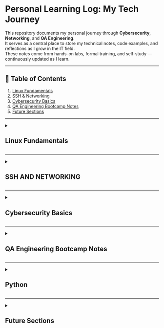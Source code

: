 # Personal Learning Log: My Tech Journey

This repository documents my personal journey through **Cybersecurity**, **Networking**, and **QA Engineering**.  
It serves as a central place to store my technical notes, code examples, and reflections as I grow in the IT field.  
These notes come from hands-on labs, formal training, and self-study — continuously updated as I learn.

---

## 🧭 Table of Contents

1. [Linux Fundamentals](#linux-fundamentals)  
2. [SSH & Networking](#ssh-and-networking)  
3. [Cybersecurity Basics](#cybersecurity-basics)  
4. [QA Engineering Bootcamp Notes](#qa-engineering-bootcamp-notes)  
5. [Future Sections](#future-sections)

---

<!-- Start: Linux & Command Line Section -->

<details>
  <summary><h2>Linux Fundamentals</h2></summary>
   
### Directory Navigation

| Command | Meaning | Example |
|----------|----------|----------|
| `.` or no special character | Current directory | `cd ./logs` |
| `..` | Parent directory | `cd ..` |
| `/` | Root directory | `cd /` |
| `~` | Home directory | `cd ~` |

### Linux Command Line Basics
Here’s a list of the most commonly used and essential Linux commands for beginners.  
These help you navigate, manage files, and perform basic operations in the terminal.

| Command | Description | Example |
|----------|--------------|----------|
| `pwd` | Prints the current working directory (where you are) | `pwd` |
| `ls` | Lists files and folders in the current directory | `ls -l` |
| `cd` | Changes the current directory | `cd Documents` |
| `mkdir` | Creates a new directory (folder) | `mkdir new_folder` |
| `rmdir` | Deletes an **empty** directory | `rmdir old_folder` |
| `rm` | Removes files | `rm file.txt` |
| `rm -r` | Removes a directory and its contents recursively | `rm -r folder_name` |
| `cp` | Copies files or directories | `cp file.txt /home/user/Desktop` |
| `mv` | Moves or renames files or directories | `mv file.txt newfile.txt` |
| `touch` | Creates a new empty file or updates its timestamp | `touch notes.txt` |
| `cat` | Displays the contents of a file | `cat file.txt` |
| `echo` | Displays text or writes text to a file | `echo "Hello" > greeting.txt` |
| `man` | Displays the manual for a command (help guide) | `man ls` |
| `clear` | Clears the terminal screen | `clear` |
| `history` | Shows a list of recently used commands | `history` |
| `whoami` | Prints your current username | `whoami` |
| `uname -a` | Displays system and kernel information | `uname -a` |
| `df -h` | Shows disk space usage | `df -h` |
| `du -sh` | Displays the size of the current directory | `du -sh` |
| `top` | Shows running processes and system resource usage | `top` |
| `sudo` | Executes a command as a superuser (admin privileges) | `sudo apt update` |
| `apt update` | Updates the list of available packages | `sudo apt update` |
| `apt upgrade` | Installs available package upgrades | `sudo apt upgrade` |
| `exit` | Closes the terminal or SSH session | `exit` |

💡 **Tip:** Use `--help` after any command (for example, `ls --help`) to quickly see its available options and usage examples.

### Linux File Permissions & Ownership

Linux is a multi-user system where every file and directory has permissions that define **who can read, write, or execute** it.  
Understanding and managing permissions is essential for security and proper system administration.

| Command | Description | Example |
|----------|--------------|----------|
| `ls -l` | Lists files in long format, showing permissions and ownership | `ls -l` |
| `chmod` | Changes file or directory permissions (read, write, execute) | `chmod 755 script.sh` |
| `chown` | Changes the ownership of a file or directory | `sudo chown user:group file.txt` |
| `chgrp` | Changes the group ownership of a file or directory | `sudo chgrp developers project/` |
| `umask` | Sets default permission settings for new files | `umask 022` |

### File Search & Inspection Commands

| Command   | Description                                      | Example                               |
| --------- | ------------------------------------------------ | ------------------------------------- |
| `find`    | Search for files and directories                 | `find /home -name notes.txt`          |
| `grep`    | Search for text inside files                     | `grep "error" logfile.txt`            |
| `cat`     | Display file contents                            | `cat notes.txt`                       |
| `less`    | View file contents one screen at a time          | `less notes.txt`                      |
| `head`    | Show the first 10 lines of a file                | `head notes.txt`                      |
| `tail`    | Show the last 10 lines of a file                 | `tail notes.txt`                      |
| `tail -f` | Continuously monitor new lines (useful for logs) | `tail -f /var/log/syslog`             |
| `wc`      | Count lines, words, and characters               | `wc notes.txt`                        |
| `du`      | Show disk usage of files/directories             | `du -h /home/user`                    |
| `df`      | Show available disk space                        | `df -h`                               |
| `stat`    | Display detailed file information                | `stat notes.txt`                      |
| `sort`    | Sort lines of text                               | `sort names.txt`                      |
| `uniq`    | Remove duplicate lines (often used with `sort`)  | `sort names.txt \| uniq`              |
| `cut`     | Extract columns or fields from text              | `cut -d':' -f1 /etc/passwd`           |
| `awk`     | Advanced text processing and reporting           | `awk '{print $1}' data.txt`           |
| `sed`     | Stream editor — modify text in files             | `sed 's/error/warning/g' logfile.txt` |

### Creating Directories

You can create a new directory using the `mkdir` command:

```bash
$ mkdir folder_name
# creates a new directory called folder_name
```

### Removing Empty Directories
Use `rmdir` to delete empty directories:
```bash
$ rmdir Personal
# removes an empty folder named Personal
```
### Removing Files and Directories
To remove files:
```bash
$ rm index.html
# deletes the file index.html
```
To remove a directory (and its contents) recursively:
```bash
$ rm -r Desktop/Personal
# deletes the directory 'Personal' inside 'Desktop' and all its contents
```
⚠️ Important:
When using the command line, double-check your path before deleting files — deletions are permanent (they don’t go to Trash).

### Creating Files
Use the `touch` command to create one or more new files:
```bash
$ touch answer.txt
# creates a new file named answer.txt
```
You can create multiple files at once:
```bash
$ touch style.css main.js
# creates two files: style.css and main.js
```

### Displaying Text in Terminal
The `echo` command prints text in the terminal
```bash
$ echo "Who is Morty?"
Who is Morty?
# prints "Who is Morty?" to the terminal
```
You can also write text to a file:
```bash
$ echo "Who is Morty?" > secrets.txt
# creates a file 'secrets.txt' and writes the line inside it
```
To overwrite or add text to an existing file:
```bash
$ echo "Who is Morty?" > ~/logs/2020/1/secrets.txt
# writes the line to the specified file, overwriting its contents
```

### Redirecting File Output
You can redirect text from one file to another using `cat` and redirection operators.

```<``` → input redirection

```>``` → output redirection

Example:
```bash
$ cat a.txt
AAA
# displays content of a.txt

$ cat b.txt
BBB
# displays content of b.txt

$ cat a.txt > b.txt
# copies content of a.txt into b.txt, overwriting its content
```
After this, both files contain:
```bash
AAA
```

### Appending File Content with `cat` and `>>` Operator
In this example, the content of a.txt is copied to the end of b.txt.
The >> operator is used to append data instead of overwriting it.
```bash
$ cat a.txt >> b.txt
# the content of a.txt was copied to b.txt

$ cat b.txt
BBB
AAA
# a.txt content was appended to b.txt without overwriting existing data
```

### Copying Files and Directories with `cp`
The `cp` (copy-paste) command copies a directory or file. After the command, you must specify:
1. The name and path of the source file.
2. The name and path of the destination file.

If the file is copied from or to the current directory, you can omit the path.

Examples:
``` bash
$ cp brothers.html sisters.html
# copied the file brothers.html and named the new copy sisters.html
# both files are in the current folder

$ cp ../docs/brothers.html sisters.html
# specified the path to the source file brothers.html
# the copy is saved in the current folder as sisters.html

$ cp ../docs/brothers.html ../Documents/
# copied brothers.html to the Documents directory
```
To copy an entire directory, use the `-r` flag.

### Moving and Renaming Files and Directories with `mv`
The `mv` (move) command moves a folder or file and works similarly to the `cp` command: you specify the file name and the destination path. Always specify the path to the new location.

Examples:
```bash
$ mv card.txt ~/
# card.txt moved from the current directory to the home directory

$ mv card.txt /home/logs/2020/
# card.txt moved using an absolute path
```
The `mv` command can also rename a file. To do this, provide the new file name as the second argument.
```bash
$ mv my_app.ssh your_app.ssh
# renamed my_app.ssh to your_app.ssh

$ mv /home/logs/2020/card.txt /home/logs/2020/cards.txt
# moved card.txt and renamed it to cards.txt
# absolute path specified
```
If you are already in the directory where you want to move or copy a file, you can omit the source path and just specify the filename.

### Filtering File Content with `grep`
When you have many log files in a directory and only one of them contains an error, you can use the `grep` command (Global Regular Expression Print) to search for specific text or patterns across files.

'grep' is a file search utility that finds and displays lines matching a given expression.
If no file is specified, it searches across all files in the current directory.

Syntax:
```bash
$ grep [Flag(s)] PATTERN [Address]
```
- `PATTERN` → the text you’re looking for (one or more words).
   - Single word: `Frodo`
   - Multiple words: `"Frodo Baggins"` (use quotes)
   
- `[Address]` → the file or directory path.

- `Flag(s)]` → optional arguments that modify the search behavior (e.g., ignore case, recursive search).

### Common Flags for `grep`
`-R` — Recursive Search:
The `-R` flag tells grep to search through all files and subdirectories.
```bash
$ grep -R DELETE ~/logs/2020/1
```
`-n` — Show Line Numbers:
The `-n` flag displays the line number where each match occurs.
```bash
$ grep -n DELETE apache_2020-01-01.txt
```
#### Example: Search for a String and Display Line Number
You are in your home directory. Go to `~/logs/2020/1`.

Find the line number that contains `"503 3312"` in the file `apache_2020-01-01.txt`.
```bash
$ grep -n "503 3312" apache_2020-01-01.txt
```
#### Output:
```bash
1583
```
✅ The string `"503 3312"` appears on line 1583.
</details>

<!-- End: Linux & Command Line Section -->

---

<!-- Start: Networking Section -->

<details>
  <summary><h2>SSH AND NETWORKING</h2></summary>

### What is SSH?
SSH (Secure Shell) is a network protocol used to securely access another computer remotely.
It encrypts all communication between client and server.

### Main uses:

Remote access to servers or devices.
Executing commands securely.
Transferring files (`scp`, `sftp`).
Tunneling other network traffic.
### Connect to a server:
```bash
ssh user@server_ip
```
### SSH Keys:
* Private key stays on the client.
* Public key goes on the server.

They provide secure passwordless authentication.
### Is SSH Always Secure?
SSH is very secure when properly configured, but risks include:

* Weak passwords → use SSH keys instead.
* Outdated SSH versions → keep OpenSSH updated.
* Not verifying host fingerprints → risk of MITM attacks.
* Exposed port 22 → use a non-standard port or firewall.
* Stolen private keys → protect with passphrases.
  
| Setup                      | Security Level |
| -------------------------- | -------------- |
| Password login             | Medium         |
| Key-based authentication   | Strong         |
| Outdated/misconfigured SSH | Weak           |


### SSH Ports

* Default SSH port: TCP 22

#### Risks:
* Brute-force attacks → disable password logins.
* Port scanning → change default port or restrict via firewall.
* Outdated versions → keep updated.

#### Best practices:
* Use key-based authentication.
* Change default port.
* Limit IP access.
* Use tools like Fail2Ban or UFW.

### Ports on the Client Side
#### When connecting via SSH:
* The client does not open permanent ports.
* It uses a temporary ephemeral port for outbound connection (e.g., Client:54321 → Server:22).
* The port closes automatically when the session ends.

#### Exceptions:
Ports open locally only when port forwarding is used.

| Mode | Description        | Open Port                         |
| ---- | ------------------ | --------------------------------- |
| `-L` | Local forwarding   | Opens local port (localhost only) |
| `-R` | Remote forwarding  | Opens port on remote server       |
| `-D` | Dynamic forwarding | Opens local SOCKS proxy port      |

### Disconnecting from SSH
To disconnect cleanly:
``` bash
exit
```
If the session freezes:
```bash
~.
```
If the terminal is closed, the SSH session ends immediately.

**Best practice**: always use `exit`.
</details>

<!-- End: Networking Section -->
---

<!-- Start: Cybersecurity Section -->

<details>
  <summary><h2>Cybersecurity Basics</h2></summary>
   
### Overview
Core cybersecurity principles learned through TryHackMe and self-study:

* Understanding security principles, governance, and regulation.
* The Cyber Kill Chain model for analyzing attack stages.
* Fundamental defensive practices (updates, authentication, network segmentation).
</details>

<!-- End: Cybersecurity Section -->

---

<!-- Start: Bootcamp Section -->

<details>
  <summary><h2>QA Engineering Bootcamp Notes</h2></summary>

**Training program**: TripleTen QA Engineer Bootcamp (LATAM)

Focus areas:

* Manual testing & test case design
* Bug reporting and documentation
* Python-based test automation
* API and UI testing fundamentals
* Practical projects (e.g., Urban Routes, Urban Lunch, Urban Grocers)
</details>

<!-- End: Bootcamp Section -->

---

<!-- Start: Python Section -->

<details>
  <summary><h2>Python</h2></summary>

### 🐍 Python Cheat Sheet (Courtesy of Jack Rhysider)

This Python cheat sheet was created by **Jack Rhysider**, the host of [**Darknet Diaries**](https://darknetdiaries.com/), and is shared here for **educational and personal learning purposes**.

> 📝 **Credit:** Original creator — [Jack Rhysider](https://darknetdiaries.com/)  
> 📄 **Source:** *Python Cheat Sheet (Darknet Diaries)*  
> ⚖️ **Note:** All rights belong to the original author. This resource is included here solely for study and reference.

[📘 View the Python Cheat Sheet (by Jack Rhysider)](./assets/Python-CheatSheet.pdf)
</details>

<!-- End: Python Section -->
---

<!-- Start: Future Sections -->

<details>
  <summary><h2>Future Sections</h2></summary>
   
These placeholders will be filled as I continue learning:

* Python for Automation
* Git & GitHub Workflow
* Networking Deep Dive
* Kali Linux Tools
* Advanced QA Techniques
* Cloud & Virtualization Basics

</details>



